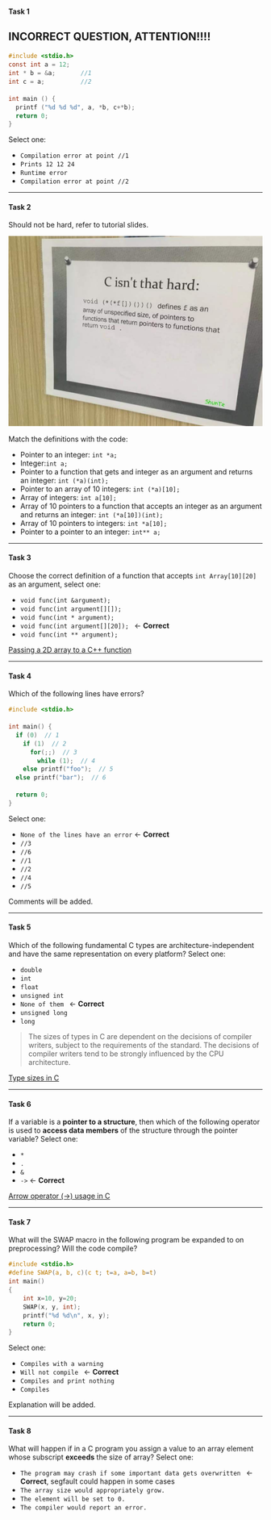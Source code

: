 

#### Task 1

## INCORRECT QUESTION, ATTENTION!!!!
```c
#include <stdio.h>
const int a = 12;
int * b = &a;       //1
int c = a;          //2

int main () {
  printf ("%d %d %d", a, *b, c+*b);
  return 0;
}
```

Select one:
- ```Compilation error at point //1```
- ```Prints 12 12 24 ```
- ```Runtime error```
- ```Compilation error at point //2```

  
---

#### Task 2

Should not be hard, refer to tutorial slides.

![pointers](pointers.jpg)

Match the definitions with the code:
- Pointer to an integer: ```int *a;```
- Integer:```int a;```
- Pointer to a function that gets and integer as an argument and returns an integer: ```int (*a)(int);```
- Pointer to an array of 10 integers: ```int (*a)[10];```
- Array of integers: ```int a[10];```
- Array of 10 pointers to a function that accepts an integer as an argument and returns an integer: ```int (*a[10])(int);```
- Array of 10 pointers to integers: ```int *a[10];```
- Pointer to a pointer to an integer: ```int** a;```

---

#### Task 3

Choose the correct definition of a function that accepts ```int Array[10][20]``` as an argument, select one:
- ```void func(int &argument);```
- ```void func(int argument[][]);```
- ```void func(int * argument);```
- ```void func(int argument[][20]); ``` <- **Correct**
- ```void func(int ** argument);```

[Passing a 2D array to a C++ function](https://stackoverflow.com/questions/8767166/passing-a-2d-array-to-a-c-function)


---

#### Task 4

Which of the following lines have errors?

```c
#include <stdio.h>

int main() {
  if (0)  // 1
    if (1)  // 2
      for(;;)  // 3
        while (1);  // 4
    else printf("foo");  // 5
  else printf("bar");  // 6

  return 0;
}
```


Select one:
- ```None of the lines have an error``` <- **Correct**
- ```//3```
- ```//6```
- ```//1```
- ```//2```
- ```//4```
- ```//5```

Comments will be added.

---

#### Task 5

Which of the following fundamental C types are architecture-independent and have the same representation on every platform? Select one:
- ```double```
- ```int```
- ```float```
- ```unsigned int```
- ```None of them ``` <- **Correct**
- ```unsigned long```
- ```long```


> The sizes of types in C are dependent on the decisions of compiler writers, subject to the requirements of the standard.
> The decisions of compiler writers tend to be strongly influenced by the CPU architecture.

[Type sizes in C](https://stackoverflow.com/questions/11380709/does-the-size-of-the-integer-or-any-other-data-types-in-c-dependent-on-the-under#:~:text=The%20sizes%20of%20types%20in,influenced%20by%20the%20CPU%20architecture.)

---

#### Task 6

If a variable is a **pointer to a structure**, then which of the following operator is used to **access data members** of the structure through the pointer variable? Select one:
- ```*```
- ```.```
- ```&```
- ```->``` <- **Correct**

[Arrow operator (->) usage in C](https://stackoverflow.com/questions/2575048/arrow-operator-usage-in-c)


---

#### Task 7

What will the SWAP macro in the following program be expanded to on preprocessing? Will the code compile?

```c
#include <stdio.h>
#define SWAP(a, b, c)(c t; t=a, a=b, b=t)
int main()
{
    int x=10, y=20;
    SWAP(x, y, int);
    printf("%d %d\n", x, y);
    return 0;
}
```

Select one:
- ```Compiles with a warning ```
- ```Will not compile ``` <- **Correct**
- ```Compiles and print nothing```
- ```Compiles```

Explanation will be added.

---

#### Task 8

What will happen if in a C program you assign a value to an array element whose subscript **exceeds** the size of array?
Select one:
- ```The program may crash if some important data gets overwritten ``` <- **Correct**, segfault could happen in some cases
- ```The array size would appropriately grow.```
- ```The element will be set to 0.```
- ```The compiler would report an error.```
